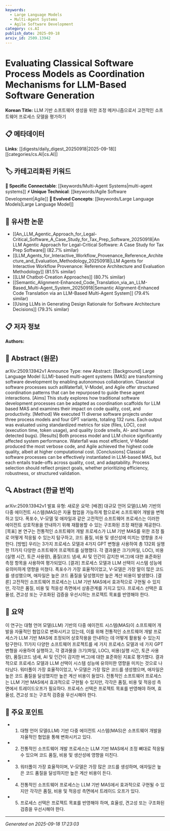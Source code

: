 ```yaml
---
keywords:
  - Large Language Models
  - Multi-Agent Systems
  - Agile Software Development
category: cs.AI
publish_date: 2025-09-18
arxiv_id: 2509.13942
---
```


<!-- KEYWORD_LINKING_METADATA:
{
  "processed_timestamp": "2025-09-22 22:29:49.232876",
  "vocabulary_version": "1.0",
  "selected_keywords": [
    "Large Language Models",
    "Multi-Agent Systems",
    "Agile Software Development"
  ],
  "rejected_keywords": [
    "Waterfall Model",
    "V-Model"
  ],
  "similarity_scores": {
    "Large Language Models": 0.8,
    "Multi-Agent Systems": 0.75,
    "Agile Software Development": 0.74
  },
  "extraction_method": "AI_prompt_based",
  "budget_applied": true
}
-->


# Evaluating Classical Software Process Models as Coordination Mechanisms for LLM-Based Software Generation

**Korean Title:** LLM 기반 소프트웨어 생성을 위한 조정 메커니즘으로서 고전적인 소프트웨어 프로세스 모델을 평가하기

## 📋 메타데이터

**Links**: [[digests/daily_digest_20250918|2025-09-18]]   [[categories/cs.AI|cs.AI]]

## 🏷️ 카테고리화된 키워드
**🔗 Specific Connectable**: [[keywords/Multi-Agent Systems|multi-agent systems]]
**⚡ Unique Technical**: [[keywords/Agile Software Development|Agile]]
**🚀 Evolved Concepts**: [[keywords/Large Language Models|Large Language Model]]

## 🔗 유사한 논문
- [[An_LLM_Agentic_Approach_for_Legal-Critical_Software_A_Case_Study_for_Tax_Prep_Software_20250918|An LLM Agentic Approach for Legal-Critical Software: A Case Study for Tax Prep Software]] (82.7% similar)
- [[LLM_Agents_for_Interactive_Workflow_Provenance_Reference_Architecture_and_Evaluation_Methodology_20250918|LLM Agents for Interactive Workflow Provenance: Reference Architecture and Evaluation Methodology]] (81.5% similar)
- [[LLM Chatbot-Creation Approaches]] (80.7% similar)
- [[Semantic_Alignment-Enhanced_Code_Translation_via_an_LLM-Based_Multi-Agent_System_20250918|Semantic Alignment-Enhanced Code Translation via an LLM-Based Multi-Agent System]] (79.4% similar)
- [[Using LLMs in Generating Design Rationale for Software Architecture Decisions]] (79.3% similar)

## 📋 저자 정보

**Authors:** 

## 📄 Abstract (원문)

arXiv:2509.13942v1 Announce Type: new 
Abstract: [Background] Large Language Model (LLM)-based multi-agent systems (MAS) are transforming software development by enabling autonomous collaboration. Classical software processes such asWaterfall, V-Model, and Agile offer structured coordination patterns that can be repurposed to guide these agent interactions. [Aims] This study explores how traditional software development processes can be adapted as coordination scaffolds for LLM based MAS and examines their impact on code quality, cost, and productivity. [Method] We executed 11 diverse software projects under three process models and four GPT variants, totaling 132 runs. Each output was evaluated using standardized metrics for size (files, LOC), cost (execution time, token usage), and quality (code smells, AI- and human detected bugs). [Results] Both process model and LLM choice significantly affected system performance. Waterfall was most efficient, V-Model produced the most verbose code, and Agile achieved the highest code quality, albeit at higher computational cost. [Conclusions] Classical software processes can be effectively instantiated in LLM-based MAS, but each entails trade-offs across quality, cost, and adaptability. Process selection should reflect project goals, whether prioritizing efficiency, robustness, or structured validation.

## 🔍 Abstract (한글 번역)

arXiv:2509.13942v1 발표 유형: 새로운
요약: [배경] 대규모 언어 모델(LLM) 기반의 다중 에이전트 시스템(MAS)은 자율 협업을 가능하게 함으로써 소프트웨어 개발을 변혁하고 있다. 폭포수, V-모델 및 애자일과 같은 고전적인 소프트웨어 프로세스는 이러한 에이전트 상호작용을 안내하기 위해 재활용할 수 있는 구조화된 조정 패턴을 제공한다. [목표] 본 연구는 전통적인 소프트웨어 개발 프로세스가 LLM 기반 MAS를 위한 조정 틀로 어떻게 적응될 수 있는지 탐구하고, 코드 품질, 비용 및 생산성에 미치는 영향을 조사한다. [방법] 우리는 3가지 프로세스 모델과 4가지 GPT 변형을 사용하여 총 132회 실행한 11가지 다양한 소프트웨어 프로젝트를 실행했다. 각 결과물은 크기(파일, LOC), 비용(실행 시간, 토큰 사용량), 품질(코드 냄새, AI 및 인간이 감지한 버그)에 대한 표준화된 측정 항목을 사용하여 평가되었다. [결과] 프로세스 모델과 LLM 선택이 시스템 성능에 유의미하게 영향을 미쳤다. 폭포수가 가장 효율적이었고, V-모델은 가장 말이 많은 코드를 생성했으며, 애자일은 높은 코드 품질을 달성했지만 높은 계산 비용이 발생했다. [결론] 고전적인 소프트웨어 프로세스는 LLM 기반 MAS에서 효과적으로 구현될 수 있지만, 각각은 품질, 비용 및 적응성 측면에서 상충관계를 가지고 있다. 프로세스 선택은 효율성, 견고성 또는 구조화된 검증을 우선시하는 프로젝트 목표를 반영해야 한다.

## 📝 요약

이 연구는 대형 언어 모델(LLM) 기반의 다중 에이전트 시스템(MAS)이 소프트웨어 개발을 자율적인 협업으로 변화시키고 있는데, 이를 위해 전통적인 소프트웨어 개발 프로세스가 LLM 기반 MAS에 조정되어 상호작용을 안내하는 데 어떻게 활용될 수 있는지 탐구한다. 11가지 다양한 소프트웨어 프로젝트를 세 가지 프로세스 모델과 네 가지 GPT 변형을 사용하여 실행하고, 각 결과물을 크기(파일, LOC), 비용(실행 시간, 토큰 사용량), 품질(코드 냄새, AI 및 인간이 감지한 버그)에 대한 표준화된 지표로 평가했다. 결과적으로 프로세스 모델과 LLM 선택이 시스템 성능에 유의미한 영향을 미치는 것으로 나타났다. 워터폴이 가장 효율적이었고, V-모델은 가장 많은 코드를 생성했으며, 애자일은 높은 코드 품질을 달성했지만 높은 계산 비용이 들었다. 전통적인 소프트웨어 프로세스는 LLM 기반 MAS에서 효과적으로 구현될 수 있지만, 각각은 품질, 비용 및 적응성 측면에서 트레이드오프가 필요하다. 프로세스 선택은 프로젝트 목표를 반영해야 하며, 효율성, 견고성 또는 구조적 검증을 우선시해야 한다.

## 🎯 주요 포인트

- 1. 대형 언어 모델(LLM) 기반 다중 에이전트 시스템(MAS)은 소프트웨어 개발을 자율적인 협업을 통해 변화시키고 있다.

- 2. 전통적인 소프트웨어 개발 프로세스는 LLM 기반 MAS에서 조정 뼈대로 적응될 수 있으며 코드 품질, 비용 및 생산성에 영향을 미친다.

- 3. 워터폴이 가장 효율적이며, V-모델은 가장 많은 코드를 생성하며, 애자일은 높은 코드 품질을 달성하지만 높은 계산 비용이 든다.

- 4. 전통적인 소프트웨어 프로세스는 LLM 기반 MAS에서 효과적으로 구현될 수 있지만 각각은 품질, 비용 및 적응성 측면에서 트레이드 오프가 있다.

- 5. 프로세스 선택은 프로젝트 목표를 반영해야 하며, 효율성, 견고성 또는 구조화된 검증을 우선시해야 한다.

---

*Generated on 2025-09-18 17:23:03*